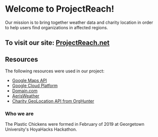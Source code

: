 # Welcome to ProjectReach!

  Our mission is to bring together weather data and charity location in order to help users find organizations in affected regions.

## To visit our site: [ProjectReach.net](https://ProjectReach.net)

## Resources
  The following resources were used in our project:

  - [Google Maps API](https://developers.google.com/maps/documentation/)
  - [Google Cloud Platform](https://cloud.google.com/)
  - [Domain.com](https://www.domain.com/)
  - [AerisWeather](https://www.aerisweather.com/)
  - [Charity GeoLocation API from OrgHunter](http://charityapi.orghunter.com/content/charity-geolocation-api)

### Who we are
  The Plastic Chickens were formed in February of 2019 at Georgetown University's HoyaHacks Hackathon.
